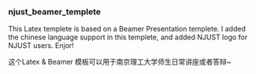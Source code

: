 ### njust_beamer_templete

This Latex templete is based on a Beamer Presentation templete.
I added the chinese language support in this templete, and added NJUST logo for NJUST users.
Enjor!


 这个Latex & Beamer 模板可以用于南京理工大学师生日常讲座或者答辩~
